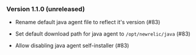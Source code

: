 ### Version 1.1.0 (unreleased)

*   Rename default java agent file to reflect it's version (#83)

*   Set default download path for java agent to `/opt/newrelic/java` (#83)

*   Allow disabling java agent self-installer (#83)
